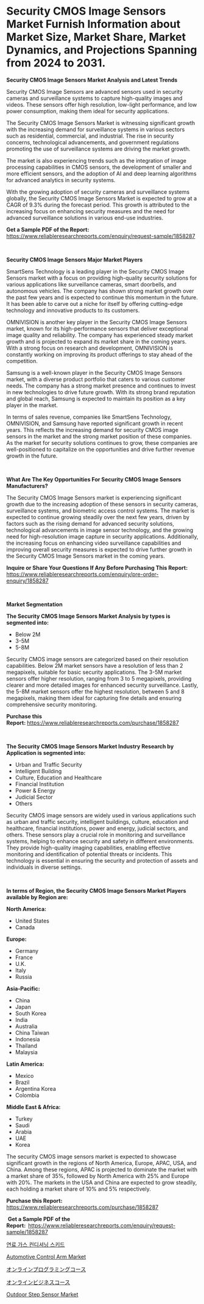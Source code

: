 <p><h1>Security CMOS Image Sensors Market Furnish Information about Market Size, Market Share, Market Dynamics, and Projections Spanning from 2024 to 2031.</h1></p><p><strong>Security CMOS Image Sensors Market Analysis and Latest Trends</strong></p>
<p><p>Security CMOS Image Sensors are advanced sensors used in security cameras and surveillance systems to capture high-quality images and videos. These sensors offer high resolution, low-light performance, and low power consumption, making them ideal for security applications.</p><p>The Security CMOS Image Sensors Market is witnessing significant growth with the increasing demand for surveillance systems in various sectors such as residential, commercial, and industrial. The rise in security concerns, technological advancements, and government regulations promoting the use of surveillance systems are driving the market growth.</p><p>The market is also experiencing trends such as the integration of image processing capabilities in CMOS sensors, the development of smaller and more efficient sensors, and the adoption of AI and deep learning algorithms for advanced analytics in security systems.</p><p>With the growing adoption of security cameras and surveillance systems globally, the Security CMOS Image Sensors Market is expected to grow at a CAGR of 9.3% during the forecast period. This growth is attributed to the increasing focus on enhancing security measures and the need for advanced surveillance solutions in various end-use industries.</p></p>
<p><strong>Get a Sample PDF of the Report:&nbsp;</strong> <a href="https://www.reliableresearchreports.com/enquiry/request-sample/1858287">https://www.reliableresearchreports.com/enquiry/request-sample/1858287</a></p>
<p>&nbsp;</p>
<p><strong>Security CMOS Image Sensors Major Market Players</strong></p>
<p><p>SmartSens Technology is a leading player in the Security CMOS Image Sensors market with a focus on providing high-quality security solutions for various applications like surveillance cameras, smart doorbells, and autonomous vehicles. The company has shown strong market growth over the past few years and is expected to continue this momentum in the future. It has been able to carve out a niche for itself by offering cutting-edge technology and innovative products to its customers.</p><p>OMNIVISION is another key player in the Security CMOS Image Sensors market, known for its high-performance sensors that deliver exceptional image quality and reliability. The company has experienced steady market growth and is projected to expand its market share in the coming years. With a strong focus on research and development, OMNIVISION is constantly working on improving its product offerings to stay ahead of the competition.</p><p>Samsung is a well-known player in the Security CMOS Image Sensors market, with a diverse product portfolio that caters to various customer needs. The company has a strong market presence and continues to invest in new technologies to drive future growth. With its strong brand reputation and global reach, Samsung is expected to maintain its position as a key player in the market.</p><p>In terms of sales revenue, companies like SmartSens Technology, OMNIVISION, and Samsung have reported significant growth in recent years. This reflects the increasing demand for security CMOS image sensors in the market and the strong market position of these companies. As the market for security solutions continues to grow, these companies are well-positioned to capitalize on the opportunities and drive further revenue growth in the future.</p></p>
<p>&nbsp;</p>
<p><strong>What Are The Key Opportunities For Security CMOS Image Sensors Manufacturers?</strong></p>
<p><p>The Security CMOS Image Sensors market is experiencing significant growth due to the increasing adoption of these sensors in security cameras, surveillance systems, and biometric access control systems. The market is expected to continue growing steadily over the next few years, driven by factors such as the rising demand for advanced security solutions, technological advancements in image sensor technology, and the growing need for high-resolution image capture in security applications. Additionally, the increasing focus on enhancing video surveillance capabilities and improving overall security measures is expected to drive further growth in the Security CMOS Image Sensors market in the coming years.</p></p>
<p><strong>Inquire or Share Your Questions If Any Before Purchasing This Report:</strong> <a href="https://www.reliableresearchreports.com/enquiry/pre-order-enquiry/1858287">https://www.reliableresearchreports.com/enquiry/pre-order-enquiry/1858287</a></p>
<p>&nbsp;</p>
<p><strong>Market Segmentation</strong></p>
<p><strong>The Security CMOS Image Sensors Market Analysis by types is segmented into:</strong></p>
<p><ul><li>Below 2M</li><li>3-5M</li><li>5-8M</li></ul></p>
<p><p>Security CMOS image sensors are categorized based on their resolution capabilities. Below 2M market sensors have a resolution of less than 2 megapixels, suitable for basic security applications. The 3-5M market sensors offer higher resolution, ranging from 3 to 5 megapixels, providing clearer and more detailed images for enhanced security surveillance. Lastly, the 5-8M market sensors offer the highest resolution, between 5 and 8 megapixels, making them ideal for capturing fine details and ensuring comprehensive security monitoring.</p></p>
<p><strong>Purchase this Report:&nbsp;</strong><a href="https://www.reliableresearchreports.com/purchase/1858287">https://www.reliableresearchreports.com/purchase/1858287</a></p>
<p>&nbsp;</p>
<p><strong>The Security CMOS Image Sensors Market Industry Research by Application is segmented into:</strong></p>
<p><ul><li>Urban and Traffic Security</li><li>Intelligent Building</li><li>Culture, Education and Healthcare</li><li>Financial Institution</li><li>Power & Energy</li><li>Judicial Sector</li><li>Others</li></ul></p>
<p><p>Security CMOS image sensors are widely used in various applications such as urban and traffic security, intelligent buildings, culture, education and healthcare, financial institutions, power and energy, judicial sectors, and others. These sensors play a crucial role in monitoring and surveillance systems, helping to enhance security and safety in different environments. They provide high-quality imaging capabilities, enabling effective monitoring and identification of potential threats or incidents. This technology is essential in ensuring the security and protection of assets and individuals in diverse settings.</p></p>
<p>&nbsp;</p>
<p><strong>In terms of Region, the Security CMOS Image Sensors Market Players available by Region are:</strong></p>
<p>
    <p> <strong> North America: </strong>
        <ul>
            <li>United States</li>
            <li>Canada</li>
        </ul>
        </p> 
    <p> <strong> Europe: </strong>
        <ul>
            <li>Germany</li>
            <li>France</li>
            <li>U.K.</li>
            <li>Italy</li>
            <li>Russia</li>
        </ul>
        </p> 
    <p> <strong> Asia-Pacific: </strong>
        <ul>
            <li>China</li>
            <li>Japan</li>
            <li>South Korea</li>
            <li>India</li>
            <li>Australia</li>
            <li>China Taiwan</li>
            <li>Indonesia</li>
            <li>Thailand</li>
            <li>Malaysia</li>
        </ul>
        </p> 
    <p> <strong> Latin America: </strong>
        <ul>
            <li>Mexico</li>
            <li>Brazil</li>
            <li>Argentina Korea</li>
            <li>Colombia</li>
        </ul>
        </p> 
    <p> <strong> Middle East & Africa: </strong>
        <ul>
            <li>Turkey</li>
            <li>Saudi</li>
            <li>Arabia</li>
            <li>UAE</li>
            <li>Korea</li>
        </ul>
    </p>
    </p>
<p><p>The security CMOS image sensors market is expected to showcase significant growth in the regions of North America, Europe, APAC, USA, and China. Among these regions, APAC is projected to dominate the market with a market share of 35%, followed by North America with 25% and Europe with 20%. The markets in the USA and China are expected to grow steadily, each holding a market share of 10% and 5% respectively.</p></p>
<p><strong>Purchase this Report: </strong><a href="https://www.reliableresearchreports.com/purchase/1858287">https://www.reliableresearchreports.com/purchase/1858287</a></p>
<p>&nbsp;<strong>Get a Sample PDF of the Report:&nbsp;&nbsp;</strong><a href="https://www.reliableresearchreports.com/enquiry/request-sample/1858287">https://www.reliableresearchreports.com/enquiry/request-sample/1858287</a></p>
<p><strong></strong></p>
<p><p><a href="https://github.com/JonHarrtis67676y/Market-Research-Report-List-1/blob/main/652372312594.md">연료 가스 컨디셔닝 스키드</a></p><p><a href="https://issuu.com/reportprime-2/docs/automotive-control-arm-market-size-2030.pptx">Automotive Control Arm Market</a></p><p><a href="https://github.com/bevdtkn4419963/Market-Research-Report-List-1/blob/main/745379313674.md">オンラインプログラミングコース</a></p><p><a href="https://github.com/lababdou/Market-Research-Report-List-3/blob/main/171036913673.md">オンラインビジネスコース</a></p><p><a href="https://github.com/timeliteaut/Market-Research-Report-List-2/blob/main/outdoor-step-sensor-market.md">Outdoor Step Sensor Market</a></p></p>
